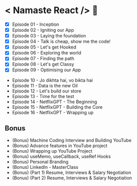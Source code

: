 # < Namaste React /> 🚀
- [x] Episode 01 - Inception 
- [x] Episode 02 - Igniting our App 
- [x] Episode 03 - Laying the foundation 
- [x] Episode 04 - Talk is cheap, show me the code! 
- [x] Episode 05 - Let's get Hooked 
- [x] Episode 06 - Exploring the world 
- [x] Episode 07 - Finding the path 
- [x] Episode 08 - Let's get Classy 
- [x] Episode 09 - Optimising our App 
- Episode 10 - Jo dikhta hai, vo bikta hai 
- Episode 11 - Data is the new Oil 
- Episode 12 - Let's build our store 
- Episode 13 - Time for the test 
- Episode 14 - NetflixGPT - The Beginning 
- Episode 15 - NetflixGPT - Building the Core 
- Episode 16 - NetflixGPT - Wrapping up 
##  Bonus
- (Bonus) Machine Coding Interview and Building YouTube 
- (Bonus) Advance features in YouTube project 
- (Bonus) Wrapping up YouTube Project 
- (Bonus) useMemo, useCallback, useRef Hooks 
- (Bonus) Personal Branding 
- (Bonus) LinkedIn - MasterClass 
- (Bonus) (Part 1) Resume, Interviews & Salary Negotiation 
- (Bonus) (Part 2) Resume, Interviews & Salary Negotiation 
